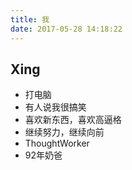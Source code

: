 ```yaml
---
title: 我
date: 2017-05-28 14:18:22
---
```


## Xing

* 打电脑
* 有人说我很搞笑
* 喜欢新东西，喜欢高逼格
* 继续努力，继续向前
* ThoughtWorker
* 92年奶爸